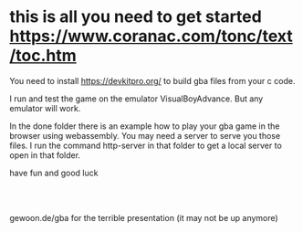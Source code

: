 # this is all you need to get started https://www.coranac.com/tonc/text/toc.htm

You need to install https://devkitpro.org/ to build gba files from your c code.

I run and test the game on the emulator VisualBoyAdvance. But any emulator will work.

In the done folder there is an example how to play your gba game in the browser using webassembly. You may need a server to serve you those files. I run the command http-server in that folder to get a local server to open in that folder. 

have fun and good luck

<br/>
<br/>

gewoon.de/gba for the terrible presentation (it may not be up anymore)